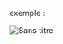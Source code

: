 exemple :

![Sans titre](https://github.com/fk-crafter/html-css-js-other/assets/127132293/e8a1a676-12ff-4b2c-b7dc-5a973390a97b)
